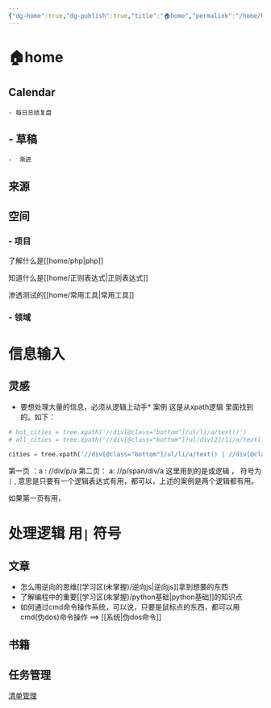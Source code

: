 ```yaml
---
{"dg-home":true,"dg-publish":true,"title":"🏠home","permalink":"/home/home/","tags":["gardenEntry"],"dgPassFrontmatter":true}
---
```






# 🏠home


## Calendar 

 
	- 每日总结复盘
## - 草稿
	-  渐进



## 来源



## 空间

### - 项目

了解什么是[[home/php\|php]]

知道什么是[[home/正则表达式\|正则表达式]]

渗透测试的[[home/常用工具\|常用工具]]

### - 领域


# 信息输入

## 灵感
   * 要想处理大量的信息，必须从逻辑上动手*
   案例  这是从xpath逻辑 里面找到的。如下：
   ```python
 # hot_cities = tree.xpath('//div[@class="bottom"]/ul/li/a/text()')  
 # all_cities = tree.xpath('//div[@class="bottom"]/ul/div[2]/li/a/text()')
 
 cities = tree.xpath('//div[@class="bottom"]/ul/li/a/text() | //div[@class="bottom"]/ul/div[2]/li/a/text()')
  ```
   第一页 ：a :  //div/p/a
   第二页： a:  //p/span/div/a
   这里用到的是或逻辑 ， 符号为 ` | ` ,  意思是只要有一个逻辑表达式有用，都可以，上述的案例是两个逻辑都有用。  
   
   如果第一页有用，
   
   # 处理逻辑    用`|` 符号     
 



## 文章

 -  怎么用逆向的思维[[学习区(未掌握)/逆向js\|逆向js]]拿到想要的东西
 -  了解编程中的重要[[学习区(未掌握)/python基础\|python基础]]的知识点
 -  如何通过cmd命令操作系统，可以说，只要是鼠标点的东西，都可以用cmd(伪dos)命令操作  ==>  [[系统\|伪dos命令]]


## 书籍


## 任务管理

[清单管理](https://app.todoist.com/app/project/python-js-2327571745)



<!--stackedit_data:
eyJoaXN0b3J5IjpbOTY5Nzg5NDA2XX0=
-->
